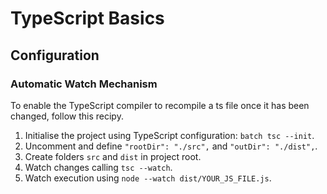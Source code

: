 # TypeScript Basics

## Configuration

### Automatic Watch Mechanism
To enable the TypeScript compiler to recompile a ts file once it 
has been changed, follow this recipy.

1. Initialise the project using TypeScript configuration: ```batch tsc --init```.
2. Uncomment and define ````"rootDir": "./src",```` and ```"outDir": "./dist",```.
3. Create folders ```src``` and ```dist``` in project root.
4. Watch changes calling ```tsc --watch```.
5. Watch execution using ```node --watch dist/YOUR_JS_FILE.js```.



